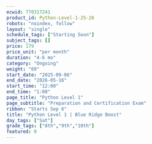 ```yaml
---
ecwid: 770317241
product_id: Python-Level-1-25-26
robots: "noindex, follow"
layout: "single"
schedule_tags: ["Starting Soon"]
subject_tags: []
price: 179
price_unit: "per month"
duration: "4-6 mo"
category: "Ongoing"
weight: "69"
start_date: "2025-09-06"
end_date: "2026-05-16"
start_time: "12:00"
end_time: "1:00"
page_title: "Python Level 1"
page_subtitle: "Preparation and Certification Exam"
ribbon: "Starts Sep 6"
title: "Python Level 1 | Blue Ridge Boost"
day_tags: ["Sat"]
grade_tags: ["8th","9th","10th"]
featured: 0
---
```

